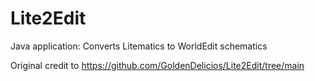 # Lite2Edit
Java application: Converts Litematics to WorldEdit schematics

Original credit to https://github.com/GoldenDelicios/Lite2Edit/tree/main